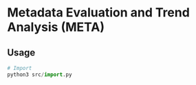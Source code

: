 #  Metadata Evaluation and Trend Analysis (META)

## Usage

```python
# Import
python3 src/import.py
```